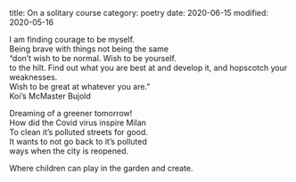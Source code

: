 title: On a solitary course
category:  poetry
date: 2020-06-15
modified: 2020-05-16

I am finding courage to be myself. </br>
Being brave with things not being the same </br>
“don’t wish to be normal. Wish to be yourself. </br>
to the hilt. Find out what you are best at and develop it, and hopscotch your weaknesses.</br>
Wish to be great at whatever you are.”</br>
Koi’s McMaster Bujold</br>

Dreaming of a greener tomorrow!</br>
How did the Covid virus inspire Milan</br>
To clean it’s polluted streets for good.</br>
It wants to not go back to it’s polluted </br>
ways when the city is reopened.</br>

Where children can play in the garden and
create.</br>
